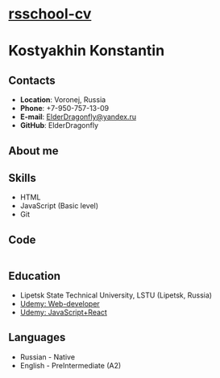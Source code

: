 # [rsschool-cv](https://github.com/ElderDragonfly/rsschool-cv/blob/gh-pages/cv.md)

# Kostyakhin Konstantin

## Contacts
* __Location__: Voronej, Russia
* __Phone__: +7-950-757-13-09
* __E-mail__: ElderDragonfly@yandex.ru
* __GitHub__: ElderDragonfly

## About me

## Skills
* HTML
* JavaScript (Basic level)
* Git

## Code
```Javascript

```

## Education
* Lipetsk State Technical University, LSTU (Lipetsk, Russia)
* [Udemy: Web-developer](https://www.udemy.com/share/101WvE3@mWbhBSxv7eTVCyoA-67cPytAEG7WCTTL5tTrJbq5zTflOxIZbjION0XZRdWTIIu8yg==/)
* [Udemy: JavaScript+React](https://www.udemy.com/share/10208o3@W_HYsHrufVvs8zgmfDt5jYsJUCK29B2ucE2zso5KPh8cux9S64WHZy5YPyn6ih_Ftw==/)

## Languages
* Russian - Native
* English - PreIntermediate (A2)